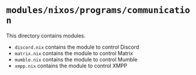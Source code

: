 # `modules/nixos/programs/communication`
This directory contains modules.
- `discord.nix` contains the module to control Discord
- `matrix.nix` contains the module to control Matrix
- `mumble.nix` contains the module to control Mumble
- `xmpp.nix` contains the module to control XMPP
